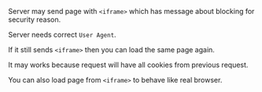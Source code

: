 Server may send page with `<iframe>` which has message about blocking for security reason.

Server needs correct `User Agent`.

If it still sends `<iframe>` then you can load the same page again.

It may works because request will have all cookies from previous request.

You can also load page from `<iframe>` to behave like real browser.

